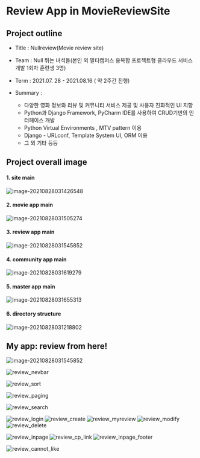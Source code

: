# Review App in MovieReviewSite

## Project outline

- Title : Nullreview(Movie review site)

- Team : Null 뛰는 녀석들(본인 외 멀티캠퍼스 융복합 프로젝트형 클라우드 서비스 개발 1회차 훈련생 3명)

- Term : 2021.07. 28 - 2021.08.16 ( 약 2주간 진행)

- Summary : 
  - 다양한 영화 정보와 리뷰 및 커뮤니티 서비스 제공 및 사용자 친화적인 UI 지향
  - Python과 Django Framework, PyCharm IDE를 사용하여 CRUD기반의 인터페이스 개발
  - Python Virtual Environments , MTV pattern 이용
  - Django - URLconf, Template System UI, ORM 이용
  - 그 외 기타 등등



## Project overall image

#### 1. site main 

![image-20210828031426548](https://user-images.githubusercontent.com/86950182/131205770-0e8f745a-4fc6-4e4b-a42f-d3f0496ae12c.png)


#### 2. movie app main

![image-20210828031505274](https://user-images.githubusercontent.com/86950182/131205775-93460dac-92aa-43e4-bba5-84f717284dfc.png)


#### 3. review app main

![image-20210828031545852](https://user-images.githubusercontent.com/86950182/131205795-5c6cb008-efc2-427d-aef7-dfe5bf219b1a.png)



#### 4. community app main

![image-20210828031619279](https://user-images.githubusercontent.com/86950182/131205801-dbcdd3ca-b487-4009-9103-6cd5d122ec61.png)



#### 5. master app main

![image-20210828031655313](https://user-images.githubusercontent.com/86950182/131205807-42bc664d-3aad-4777-b9c1-fb911f85090e.png)



#### 6. directory structure


![image-20210828031218802](https://user-images.githubusercontent.com/86950182/131205819-cb88d2f1-ceba-4c9f-a21f-26d1e200e12d.png)



## My app: review from here!
![image-20210828031545852](https://user-images.githubusercontent.com/86950182/131206400-c451e26a-ffd5-4096-ac71-06023644664e.png)

![review_nevbar](https://user-images.githubusercontent.com/86950182/131206427-d8968855-a950-4c1c-8cac-6ea7ab015991.jpg)

![review_sort](https://user-images.githubusercontent.com/86950182/131206434-93b52f62-c319-40de-96e4-3f9af6bd15f6.jpg)

![review_paging](https://user-images.githubusercontent.com/86950182/131206438-f8e04cab-83d5-4143-9bbe-7ab876f86566.jpg)

![review_search](https://user-images.githubusercontent.com/86950182/131206440-09c5d8d4-4aea-4276-84ef-bc097b51c5c4.jpg)

![review_login](https://user-images.githubusercontent.com/86950182/131206403-75f567f8-1e49-4fd7-aaca-acbb21fe8fad.jpg)
![review_create](https://user-images.githubusercontent.com/86950182/131206409-c62681b0-0ded-490a-b2e5-4f205ff5a2cd.jpg)
![review_myreview](https://user-images.githubusercontent.com/86950182/131206522-0cc9812f-99e1-4da3-b95f-de6dd2cbd3ae.jpg)
![review_modify](https://user-images.githubusercontent.com/86950182/131206412-dd2c1e76-3a1e-42f0-9674-059fced1abd3.jpg)
![review_delete](https://user-images.githubusercontent.com/86950182/131206418-3a7ca600-eaac-4d5c-90cb-64c305b57e74.jpg)

![review_inpage](https://user-images.githubusercontent.com/86950182/131206479-f0955c35-1d14-4cdf-b227-07ef8cbbeb5e.jpg)
![review_cp_link](https://user-images.githubusercontent.com/86950182/131206460-e63b9722-d467-48e3-bff4-54908d479642.jpg)
![review_inpage_footer](https://user-images.githubusercontent.com/86950182/131206463-d9454c51-ef4a-44bd-8867-61823e22a4ab.jpg)

![review_cannot_like](https://user-images.githubusercontent.com/86950182/131206456-64ce6c80-d6a6-45e6-a120-533351cce699.jpg)
